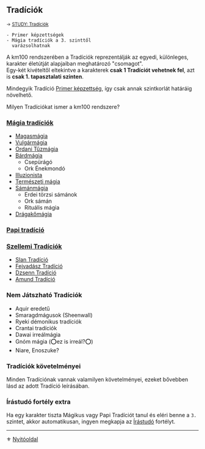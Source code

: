 ## Tradíciók

<sub>→ [STUDY: Tradíciók](https://github.com/kaktusztea/szilankrpg/wiki/STUDY.tradiciok)</sub>

```
- Primer képzettségek
- Mágia tradíciók a 3. szinttől
  varázsolhatnak
```

A km100 rendszerében a Tradíciók reprezentálják az egyedi, különleges, karakter életútját alapjaiban meghatározó "csomagot".\
Egy-két kivételtől eltekintve a karakterek **csak 1 Tradíciót vehetnek fel**, azt is **csak 1. tapasztalati szinten**.

Mindegyik Tradíció [Primer képzettség](032_primer_szekunder_kepzettsegek.md), így csak annak szintkorlát határáig növelhető.

Milyen Tradíciókat ismer a km100 rendszere?

### [Mágia tradíciók](051_00_magia_tradiciok.md)

- [Magasmágia](051_01_magasmagia.md)
- [Vulgármágia](051_02_vulgarmagia.md)
- [Ordani Tűzmágia](051_03_ordani_tuzmagia.md)
- [Bárdmágia](051_04_bardmagia.md)
  - Csepürágó
  - Ork Énekmondó
- [Illuzionista](051_05_illuzionista.md)
- [Természeti mágia](051_06_termeszeti_magia.md)
- [Sámánmágia](051_07_samanmagia.md)
  - Erdei törzsi sámánok
  - Ork sámán
  - Rituális mágia
- [Drágakőmágia](051_08_dragakomagia.md)

### [Papi tradíció](052_papi_tradicio.md)

### [Szellemi Tradíciók](053_00_szellemi_tradiciok.md)

- [Slan Tradíció](053_04_slan_tradicio.md)
- [Fejvadász Tradíció](053_03_fejvadasz_tradicio.md)
- [Dzsenn Tradíció](053_02_dzsenn_tradicio.md)
- [Amund Tradíció](053_01_amund_tradicio.md)

### Nem Játszható Tradíciók

- Aquir eredetű
- Smaragdmágusok (Sheenwall)
- Ryeki démonikus tradíciók
- Crantai tradíciók
- Dawai irreálmágia
- Gnóm mágia (⭕ez is irreál?⭕)
- Niare, Enoszuke?

### Tradíciók követelményei

Minden Tradíciónak vannak valamilyen követelményei, ezeket bővebben lásd az adott Tradíció leírásában.

### Írástudó fortély extra

Ha egy karakter tiszta Mágikus vagy Papi Tradíciót tanul és eléri benne a `3.` szintet, akkor automatikusan, ingyen megkapja az [Írástudó](fortelyok.altalanos/irastudo.md) fortélyt.

---

⚜️ [Nyitóoldal](start.md#5-trad%C3%ADci%C3%B3k)
